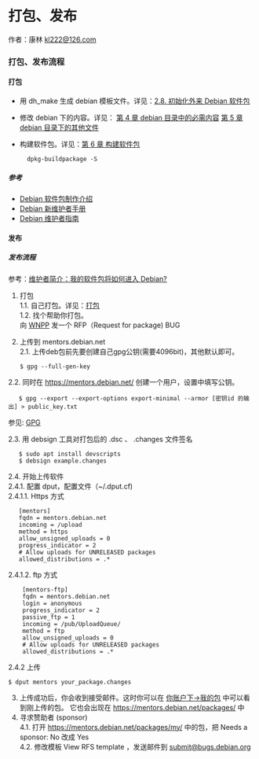 # 打包、发布

作者：康林 <kl222@126.com>

### 打包、发布流程

#### 打包

- 用 dh_make 生成 debian 模板文件。详见：[2.8. 初始化外来 Debian 软件包](https://www.debian.org/doc/manuals/maint-guide/first.zh-cn.html#non-native-dh-make)
- 修改 debian 下的内容。详见：
[第 4 章 debian 目录中的必需内容](https://www.debian.org/doc/manuals/maint-guide/dreq.zh-cn.html)
[第 5 章 debian 目录下的其他文件](https://www.debian.org/doc/manuals/maint-guide/dother.zh-cn.html)
- 构建软件包。详见：[第 6 章 构建软件包](https://www.debian.org/doc/manuals/maint-guide/build.zh-cn.html)
  
        dpkg-buildpackage -S

##### 参考
- [Debian 软件包制作介绍](https://www.debian.org/doc/manuals/packaging-tutorial/packaging-tutorial.en.pdf)
- [Debian 新维护者手册](https://www.debian.org/doc/manuals/maint-guide/index.zh-cn.html)
- [Debian 维护者指南](https://www.debian.org/doc/manuals/debmake-doc/index.zh-cn.html)

#### 发布

##### 发布流程

参考：[维护者简介：我的软件包将如何进入 Debian?](https://mentors.debian.net/intro-maintainers/)

1. 打包 \
1.1. 自己打包。详见：[打包](#打包) \
1.2. 找个帮助你打包。 \
向 [WNPP](https://www.debian.org/devel/wnpp/) 发一个 RFP（Request for package) BUG
2. 上传到 mentors.debian.net \
2.1. 上传deb包前先要创建自己gpg公钥(需要4096bit)，其他默认即可。

       $ gpg --full-gen-key

2.2. 同时在 https://mentors.debian.net/ 创建一个用户，设置中填写公钥。

       $ gpg --export --export-options export-minimal --armor [密钥id 的输出] > public_key.txt

参见: [GPG](../base/gpg.md)

2.3. 用 debsign 工具对打包后的 .dsc 、 .changes 文件签名

       $ sudo apt install devscripts
       $ debsign example.changes

2.4. 开始上传软件 \
2.4.1. 配置 dput，配置文件（~/.dput.cf) \
2.4.1.1. Https 方式

       [mentors]
       fqdn = mentors.debian.net
       incoming = /upload
       method = https
       allow_unsigned_uploads = 0
       progress_indicator = 2
       # Allow uploads for UNRELEASED packages
       allowed_distributions = .*
       
2.4.1.2. ftp 方式

        [mentors-ftp]
        fqdn = mentors.debian.net
        login = anonymous
        progress_indicator = 2
        passive_ftp = 1
        incoming = /pub/UploadQueue/
        method = ftp
        allow_unsigned_uploads = 0
        # Allow uploads for UNRELEASED packages
        allowed_distributions = .*

2.4.2 上传

    $ dput mentors your_package.changes 

3. 上传成功后，你会收到接受邮件。这时你可以在 [你账户下->我的包](https://mentors.debian.net/packages/my/) 中可以看到刚上传的包。
它也会出现在 https://mentors.debian.net/packages/ 中
4. 寻求赞助者 (sponsor) \
4.1. 打开 https://mentors.debian.net/packages/my/ 中的包，把 Needs a sponsor: 	No 改成 Yes \
4.2. 修改模板 View RFS template ，发送邮件到 submit@bugs.debian.org
